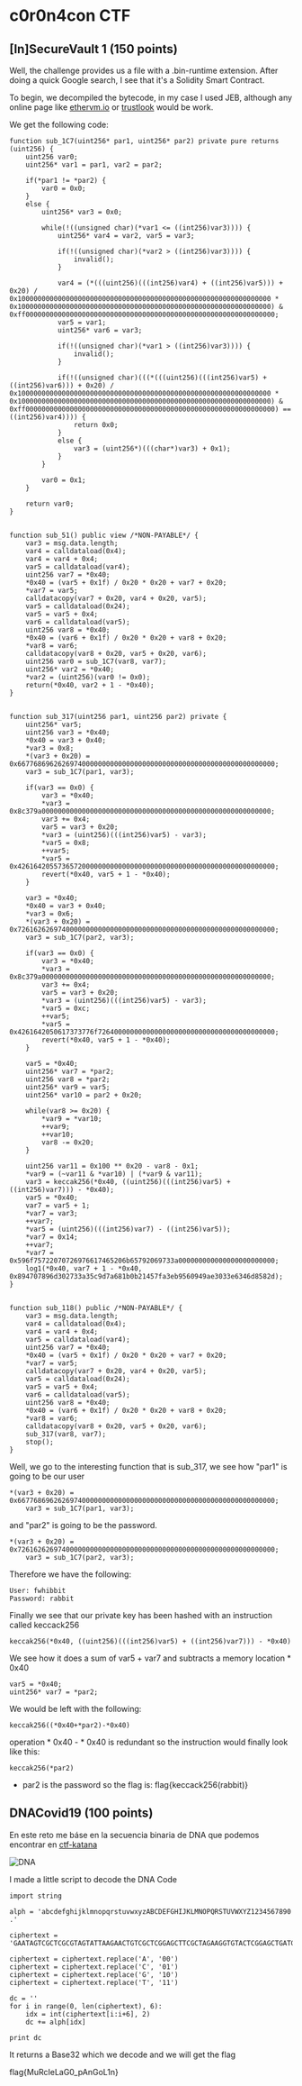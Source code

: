 # c0r0n4con CTF

## [In]SecureVault 1 (150 points)

Well, the challenge provides us a file with a .bin-runtime extension. After doing a quick Google search, I see that it's a Solidity Smart Contract.

To begin, we decompiled the bytecode, in my case I used JEB, although any online page like [ethervm.io](https://ethervm.io/decompile) or [trustlook](https://www.trustlook.com/services/smart.html) would be work.

We get the following code:
```
function sub_1C7(uint256* par1, uint256* par2) private pure returns (uint256) {
    uint256 var0;
    uint256* var1 = par1, var2 = par2;

    if(*par1 != *par2) {
        var0 = 0x0;
    }
    else {
        uint256* var3 = 0x0;

        while(!((unsigned char)(*var1 <= ((int256)var3)))) {
            uint256* var4 = var2, var5 = var3;

            if(!((unsigned char)(*var2 > ((int256)var3)))) {
                invalid();
            }

            var4 = (*(((uint256)(((int256)var4) + ((int256)var5))) + 0x20) / 0x100000000000000000000000000000000000000000000000000000000000000 * 0x100000000000000000000000000000000000000000000000000000000000000) & 0xff00000000000000000000000000000000000000000000000000000000000000;
            var5 = var1;
            uint256* var6 = var3;

            if(!((unsigned char)(*var1 > ((int256)var3)))) {
                invalid();
            }

            if(!((unsigned char)(((*(((uint256)(((int256)var5) + ((int256)var6))) + 0x20) / 0x100000000000000000000000000000000000000000000000000000000000000 * 0x100000000000000000000000000000000000000000000000000000000000000) & 0xff00000000000000000000000000000000000000000000000000000000000000) == ((int256)var4)))) {
                return 0x0;
            }
            else {
                var3 = (uint256*)(((char*)var3) + 0x1);
            }
        }

        var0 = 0x1;
    }

    return var0;
}


function sub_51() public view /*NON-PAYABLE*/ {
    var3 = msg.data.length;
    var4 = calldataload(0x4);
    var4 = var4 + 0x4;
    var5 = calldataload(var4);
    uint256 var7 = *0x40;
    *0x40 = (var5 + 0x1f) / 0x20 * 0x20 + var7 + 0x20;
    *var7 = var5;
    calldatacopy(var7 + 0x20, var4 + 0x20, var5);
    var5 = calldataload(0x24);
    var5 = var5 + 0x4;
    var6 = calldataload(var5);
    uint256 var8 = *0x40;
    *0x40 = (var6 + 0x1f) / 0x20 * 0x20 + var8 + 0x20;
    *var8 = var6;
    calldatacopy(var8 + 0x20, var5 + 0x20, var6);
    uint256 var0 = sub_1C7(var8, var7);
    uint256* var2 = *0x40;
    *var2 = (uint256)(var0 != 0x0);
    return(*0x40, var2 + 1 - *0x40);
}


function sub_317(uint256 par1, uint256 par2) private {
    uint256* var5;
    uint256 var3 = *0x40;
    *0x40 = var3 + 0x40;
    *var3 = 0x8;
    *(var3 + 0x20) = 0x6677686962626974000000000000000000000000000000000000000000000000;
    var3 = sub_1C7(par1, var3);

    if(var3 == 0x0) {
        var3 = *0x40;
        *var3 = 0x8c379a000000000000000000000000000000000000000000000000000000000;
        var3 += 0x4;
        var5 = var3 + 0x20;
        *var3 = (uint256)(((int256)var5) - var3);
        *var5 = 0x8;
        ++var5;
        *var5 = 0x4261642055736572000000000000000000000000000000000000000000000000;
        revert(*0x40, var5 + 1 - *0x40);
    }

    var3 = *0x40;
    *0x40 = var3 + 0x40;
    *var3 = 0x6;
    *(var3 + 0x20) = 0x7261626269740000000000000000000000000000000000000000000000000000;
    var3 = sub_1C7(par2, var3);

    if(var3 == 0x0) {
        var3 = *0x40;
        *var3 = 0x8c379a000000000000000000000000000000000000000000000000000000000;
        var3 += 0x4;
        var5 = var3 + 0x20;
        *var3 = (uint256)(((int256)var5) - var3);
        *var5 = 0xc;
        ++var5;
        *var5 = 0x4261642050617373776f72640000000000000000000000000000000000000000;
        revert(*0x40, var5 + 1 - *0x40);
    }

    var5 = *0x40;
    uint256* var7 = *par2;
    uint256 var8 = *par2;
    uint256* var9 = var5;
    uint256* var10 = par2 + 0x20;

    while(var8 >= 0x20) {
        *var9 = *var10;
        ++var9;
        ++var10;
        var8 -= 0x20;
    }

    uint256 var11 = 0x100 ** 0x20 - var8 - 0x1;
    *var9 = (~var11 & *var10) | (*var9 & var11);
    var3 = keccak256(*0x40, ((uint256)(((int256)var5) + ((int256)var7))) - *0x40);
    var5 = *0x40;
    var7 = var5 + 1;
    *var7 = var3;
    ++var7;
    *var5 = (uint256)(((int256)var7) - ((int256)var5));
    *var7 = 0x14;
    ++var7;
    *var7 = 0x596f75722070726976617465206b65792069733a000000000000000000000000;
    log1(*0x40, var7 + 1 - *0x40, 0x894707896d302733a35c9d7a681b0b21457fa3eb9560949ae3033e6346d8582d);
}


function sub_118() public /*NON-PAYABLE*/ {
    var3 = msg.data.length;
    var4 = calldataload(0x4);
    var4 = var4 + 0x4;
    var5 = calldataload(var4);
    uint256 var7 = *0x40;
    *0x40 = (var5 + 0x1f) / 0x20 * 0x20 + var7 + 0x20;
    *var7 = var5;
    calldatacopy(var7 + 0x20, var4 + 0x20, var5);
    var5 = calldataload(0x24);
    var5 = var5 + 0x4;
    var6 = calldataload(var5);
    uint256 var8 = *0x40;
    *0x40 = (var6 + 0x1f) / 0x20 * 0x20 + var8 + 0x20;
    *var8 = var6;
    calldatacopy(var8 + 0x20, var5 + 0x20, var6);
    sub_317(var8, var7);
    stop();
}
```

Well, we go to the interesting function that is sub_317, we see how "par1" is going to be our user
```
*(var3 + 0x20) = 0x6677686962626974000000000000000000000000000000000000000000000000;
    var3 = sub_1C7(par1, var3);
```
and "par2" is going to be the password.
```
*(var3 + 0x20) = 0x7261626269740000000000000000000000000000000000000000000000000000;
    var3 = sub_1C7(par2, var3);
```
Therefore we have the following:
```
User: fwhibbit
Password: rabbit
```
Finally we see that our private key has been hashed with an instruction called keccack256
```
keccak256(*0x40, ((uint256)(((int256)var5) + ((int256)var7))) - *0x40)
```
We see how it does a sum of var5 + var7 and subtracts a memory location * 0x40
```
var5 = *0x40;
uint256* var7 = *par2;
```
We would be left with the following:
```
keccak256((*0x40+*par2)-*0x40)
```
operation * 0x40 - * 0x40 is redundant so the instruction would finally look like this:
```
keccak256(*par2)
```
* par2 is the password so the flag is: flag{keccack256(rabbit)}

## DNACovid19 (100 points)

En este reto me báse en la secuencia binaria de DNA que podemos encontrar en [ctf-katana](https://github.com/JohnHammond/ctf-katana)

![DNA](https://github.com/m3t4f0r4/CTF-writeups/blob/master/c0r0n4con%20CTF/DNACovid19/coding.jpg)

I made a little script to decode the DNA Code
```
import string

alph = 'abcdefghijklmnopqrstuvwxyzABCDEFGHIJKLMNOPQRSTUVWXYZ1234567890 .'

ciphertext = 'GAATAGTCGCTCGCGTAGTATTAAGAACTGTCGCTCGGAGCTTCGCTAGAAGGTGTACTCGGAGCTGATGTTGAAGAGTCGCTCGAAGCTCGTTATGAATAGTCCGTCGAGTAGTATTAAGAACTGTCCCTCGGAGCGTATGGGGAAGTTGTCCTCGGAGCGCGTGTGGAACTGTCGGAAGCAGCTCGTTACGAATATGTCCTCGAGTAGTATGTCGAACTGTCGGAAGCAGCTTCGCTG'

ciphertext = ciphertext.replace('A', '00')
ciphertext = ciphertext.replace('C', '01')
ciphertext = ciphertext.replace('G', '10')
ciphertext = ciphertext.replace('T', '11')

dc = ''
for i in range(0, len(ciphertext), 6):
    idx = int(ciphertext[i:i+6], 2)
    dc += alph[idx]

print dc
```

It returns a Base32 which we decode and we will get the flag

flag{MuRcIeLaG0_pAnGoL1n}
